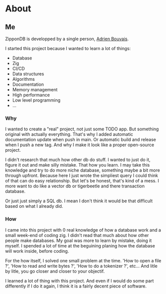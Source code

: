 # About

## Me

ZipponDB is developped by a single person, [Adrien Bouvais](https://github.com/MrBounty).

I started this project because I wanted to learn a lot of things:

* Database
* Zig
* CI/CD
* Data structures
* Algorithms
* Documentation
* Memory management
* High performance
* Low level programming
* ...

### Why

I wanted to create a "real" project, not just some TODO app. But something original with actually everything.
That's why I added automatic documentation update when push in main. Or automatic build and release when I push a new tag. And why I make it look like a proper open-source project.

I didn't research that much how other db do stuff. I wanted to just do it, figure it out and make silly mistake. That how you learn.
I may take this knowledge and try to do more niche database, something maybe a bit more through upfront.
Because here I just wrote the simpliest query I could think of that can do easy relationship.
But let's be honest, that's kind of a mess. I more want to do like a vector db or tigerbeetle and there transaction database.

Or just just simply a SQL db. I mean I don't think it would be that difficult based on what I already did.

### How

I came into this project with 0 real knowledge of how a database work and a small week-end of coding zig. I didn't read that much about how other people make databases.
My goal was more to learn by mistake, doing it myself. I spended a lot of time at the beguining planing how the database will work inside, before coding.

For the how itself, I solved one small problem at the time. 'How to open a file ?', 'How to read and write bytes ?', 'How to do a tokenizer ?', etc... And litle by litle, 
you go closer and closer to your objectif.

I learned a lot of thing with this project. And even if I would do some part differently if I do it again, I think it is a fairly decent piece of software.
